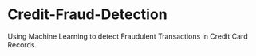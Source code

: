 # Credit-Fraud-Detection
Using Machine Learning to detect Fraudulent Transactions in Credit Card Records. 
